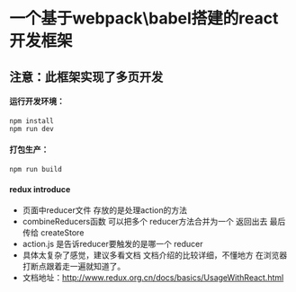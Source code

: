 # 一个基于webpack\babel搭建的react开发框架
## 注意：此框架实现了多页开发
#### 运行开发环境： 
    npm install 
    npm run dev 
    
#### 打包生产： ####
    npm run build
#### redux introduce
+ 页面中reducer文件 存放的是处理action的方法
+ combineReducers函数 可以把多个 reducer方法合并为一个 返回出去 最后传给 createStore
+ action.js 是告诉reducer要触发的是哪一个 reducer
+ 具体太复杂了感觉，建议多看文档 文档介绍的比较详细，不懂地方 在浏览器打断点跟着走一遍就知道了。
+ 文档地址：http://www.redux.org.cn/docs/basics/UsageWithReact.html